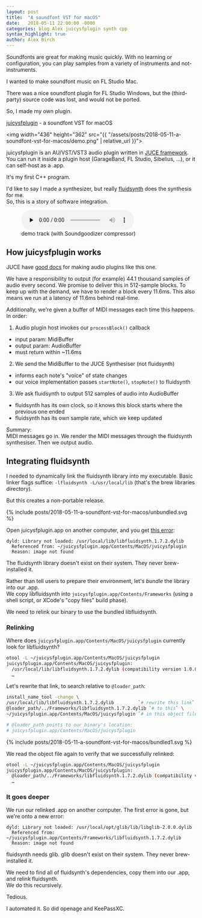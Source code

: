 ```yaml
---
layout: post
title:  "A soundfont VST for macOS"
date:   2018-05-11 22:00:00 -0000
categories: blog Alex juicysfplugin synth cpp
syntax_highlight: true
author: Alex Birch
---
```


Soundfonts are great for making music quickly. With no learning or configuration, you can play samples from a variety of instruments and not-instruments.

I wanted to make soundfont music on FL Studio Mac.

There was a nice soundfont plugin for FL Studio Windows, but the (third-party) source code was lost, and would not be ported.  

So, I made my own plugin.

[juicysfplugin](https://github.com/Birch-san/juicysfplugin) - a soundfont VST for macOS

<img width="436" height="362" src="{{ "/assets/posts/2018-05-11-a-soundfont-vst-for-macos/demo.png" | relative_url }}">

juicysfplugin is an AU/VST/VST3 audio plugin written in [JUCE framework](https://juce.com/).  
You can run it inside a plugin host (GarageBand, FL Studio, Sibelius, …), or it can self-host as a .app.

It's my first C++ program.

I'd like to say I made a synthesizer, but really [fluidsynth](http://www.fluidsynth.org/) does the synthesis for me.  
So, this is a story of software integration.

<figure>
  <audio controls preload="none">
    <source src="{{ "/assets/posts/2018-05-11-a-soundfont-vst-for-macos/TheBox_compressed_less.mp3" | relative_url }}" type="audio/mpeg">
  </audio>
  <figcaption>demo track (with Soundgoodizer compressor)</figcaption>
</figure>

## How juicysfplugin works

JUCE have [good docs](https://docs.juce.com/master/tutorial_create_projucer_basic_plugin.html) for making audio plugins like this one.

We have a responsibility to output (for example) 44.1 thousand samples of audio every second.
We promise to deliver this in 512-sample blocks. To keep up with the demand, we have to render a block every 11.6ms. This also means we run at a latency of 11.6ms behind real-time.

Additionally, we're given a buffer of MIDI messages each time this happens. In order:

1. Audio plugin host invokes our `processBlock()` callback
  - input param: MidiBuffer
  - output param: AudioBuffer
  - must return within ~11.6ms
2. We send the MidiBuffer to the JUCE Synthesiser (not fluidsynth)
  - informs each note's "voice" of state changes
  - our voice implementation passes `startNote()`, `stopNote()` to fluidsynth
3. We ask fluidsynth to output 512 samples of audio into AudioBuffer
  - fluidsynth has its own clock, so it knows this block starts where the previous one ended
  - fluidsynth has its own sample rate, which we keep updated

Summary:  
MIDI messages go in. We render the MIDI messages through the fluidsynth synthesiser. Then we output audio.

## Integrating fluidsynth

I needed to dynamically link the fluidsynth library into my executable. Basic linker flags suffice: `-lfluidsynth -L/usr/local/lib` (that's the brew libraries directory).

But this creates a non-portable release.

{% include posts/2018-05-11-a-soundfont-vst-for-macos/unbundled.svg %}

<!-- <img
width="800"
height="400"
srcset="{{ "/assets/posts/2018-05-11-a-soundfont-vst-for-macos/unbundled.svg" | relative_url }}"
src="{{ "/assets/posts/2018-05-11-a-soundfont-vst-for-macos/unbundled.png" | relative_url }}"> -->

Open juicysfplugin.app on another computer, and you get [this error](https://stackoverflow.com/a/19230699/5257399):

```
dyld: Library not loaded: /usr/local/lib/libfluidsynth.1.7.2.dylib
  Referenced from: ~/juicysfplugin.app/Contents/MacOS/juicysfplugin
  Reason: image not found
```

The fluidsynth library doesn't exist on their system. They never brew-installed it.

Rather than tell users to prepare their environment, let's _bundle_ the library into our .app.  
We copy libfluidsynth into `juicysfplugin.app/Contents/Frameworks` (using a shell script, or XCode's "copy files" build phase).

We need to relink our binary to use the bundled libfluidsynth.

### Relinking

Where does `juicysfplugin.app/Contents/MacOS/juicysfplugin` currently look for libfluidsynth?

```bash
otool -L ~/juicysfplugin.app/Contents/MacOS/juicysfplugin
juicysfplugin.app/Contents/MacOS/juicysfplugin:
  /usr/local/lib/libfluidsynth.1.7.2.dylib (compatibility version 1.0.0, current version 1.7.2)
  …
```

Let's rewrite that link, to search relative to `@loader_path`:

```bash
install_name_tool -change \
/usr/local/lib/libfluidsynth.1.7.2.dylib         `# rewrite this link` \
@loader_path/../Frameworks/libfluidsynth.1.7.2.dylib `# to this` \
~/juicysfplugin.app/Contents/MacOS/juicysfplugin `# in this object file`

# @loader_path points to our binary's location:
# juicysfplugin.app/Contents/MacOS/juicysfplugin
```

{% include posts/2018-05-11-a-soundfont-vst-for-macos/bundled1.svg %}

<!-- <img width="800" height="400" src="{{ "/assets/posts/2018-05-11-a-soundfont-vst-for-macos/juicysfplugin diagrams0001.png" | relative_url }}"> -->

We read the object file again to verify that we successfully relinked:

```bash
otool -L ~/juicysfplugin.app/Contents/MacOS/juicysfplugin
juicysfplugin.app/Contents/MacOS/juicysfplugin:
  @loader_path/../Frameworks/libfluidsynth.1.7.2.dylib (compatibility version 1.0.0, current version 1.7.2)
  …
```

### It goes deeper

We run our relinked .app on another computer. The first error is gone, but we're onto a new error:

```
dyld: Library not loaded: /usr/local/opt/glib/lib/libglib-2.0.0.dylib
  Referenced from: ~/juicysfplugin.app/Contents/Frameworks/libfluidsynth.1.7.2.dylib
  Reason: image not found
```

fluidsynth needs glib. glib doesn't exist on their system. They never brew-installed it.

We need to find all of fluidsynth's dependencies, copy them into our .app, and relink fluidsynth.  
We do this recursively.

Tedious.

I automated it. So did openage and KeePassXC.